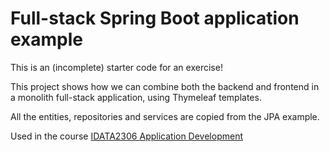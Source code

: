 # Full-stack Spring Boot application example

This is an (incomplete) starter code for an exercise!

This project shows how we can combine both the backend and frontend in a monolith full-stack application, using
Thymeleaf templates.

All the entities, repositories and services are copied from the JPA example.

Used in the course [IDATA2306 Application Development](https://www.ntnu.edu/studies/courses/IDATA2306)